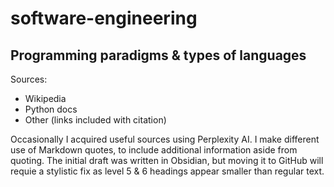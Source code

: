 # software-engineering
## Programming paradigms & types of languages
Sources:
- Wikipedia
- Python docs
- Other (links included with citation)

Occasionally I acquired useful sources using Perplexity AI. I make different use of Markdown quotes, to include additional information aside from quoting. The initial draft was written in Obsidian, but moving it to GitHub will requie a stylistic fix as level 5 & 6 headings appear smaller than regular text.
